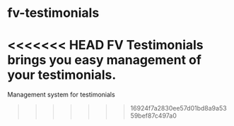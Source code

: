 fv-testimonials
===============

<<<<<<< HEAD
FV Testimonials brings you easy management of your testimonials.
=======
Management system for testimonials
>>>>>>> 16924f7a2830ee57d01bd8a9a5359bef87c497a0
